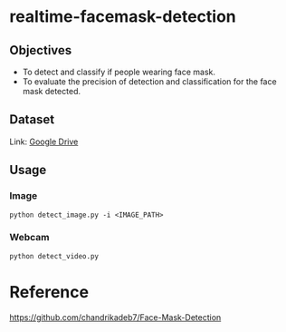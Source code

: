 # realtime-facemask-detection
## Objectives
- To detect and classify if people wearing face mask.
- To evaluate the precision of detection and classification for the face mask detected.

## Dataset
Link: [Google Drive](https://drive.google.com/file/d/1xlv8tzBDfmKgOGtFgqY_FzinNiksbGom/view?usp=sharing)

## Usage
### Image
```
python detect_image.py -i <IMAGE_PATH>
```
### Webcam
```
python detect_video.py
```
# Reference
https://github.com/chandrikadeb7/Face-Mask-Detection